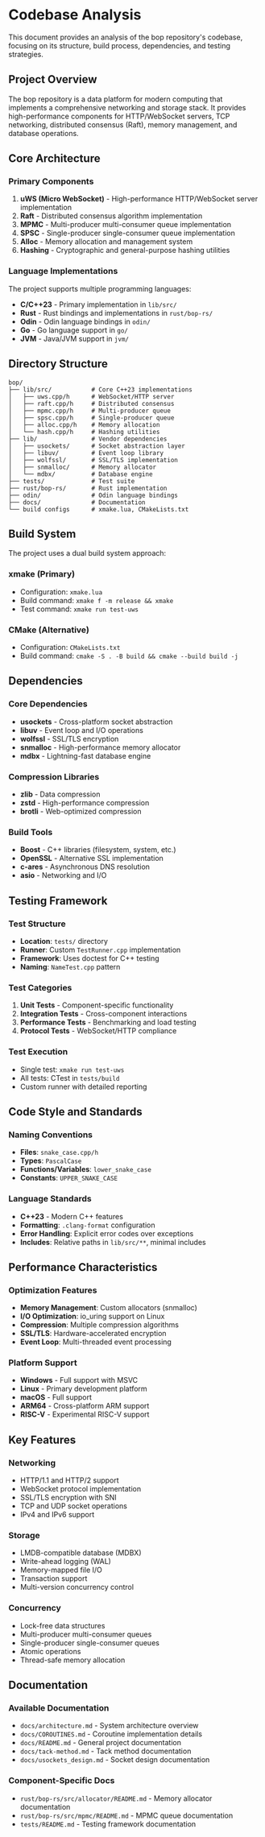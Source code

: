 # Codebase Analysis

This document provides an analysis of the bop repository's codebase, focusing on its structure, build process, dependencies, and testing strategies.

## Project Overview

The bop repository is a data platform for modern computing that implements a comprehensive networking and storage stack. It provides high-performance components for HTTP/WebSocket servers, TCP networking, distributed consensus (Raft), memory management, and database operations.

## Core Architecture

### Primary Components

1. **uWS (Micro WebSocket)** - High-performance HTTP/WebSocket server implementation
2. **Raft** - Distributed consensus algorithm implementation
3. **MPMC** - Multi-producer multi-consumer queue implementation
4. **SPSC** - Single-producer single-consumer queue implementation
5. **Alloc** - Memory allocation and management system
6. **Hashing** - Cryptographic and general-purpose hashing utilities

### Language Implementations

The project supports multiple programming languages:
- **C/C++23** - Primary implementation in `lib/src/`
- **Rust** - Rust bindings and implementations in `rust/bop-rs/`
- **Odin** - Odin language bindings in `odin/`
- **Go** - Go language support in `go/`
- **JVM** - Java/JVM support in `jvm/`

## Directory Structure

```
bop/
├── lib/src/           # Core C++23 implementations
│   ├── uws.cpp/h      # WebSocket/HTTP server
│   ├── raft.cpp/h     # Distributed consensus
│   ├── mpmc.cpp/h     # Multi-producer queue
│   ├── spsc.cpp/h     # Single-producer queue
│   ├── alloc.cpp/h    # Memory allocation
│   └── hash.cpp/h     # Hashing utilities
├── lib/               # Vendor dependencies
│   ├── usockets/      # Socket abstraction layer
│   ├── libuv/         # Event loop library
│   ├── wolfssl/       # SSL/TLS implementation
│   ├── snmalloc/      # Memory allocator
│   └── mdbx/          # Database engine
├── tests/             # Test suite
├── rust/bop-rs/       # Rust implementation
├── odin/              # Odin language bindings
├── docs/              # Documentation
└── build configs      # xmake.lua, CMakeLists.txt
```

## Build System

The project uses a dual build system approach:

### xmake (Primary)
- Configuration: `xmake.lua`
- Build command: `xmake f -m release && xmake`
- Test command: `xmake run test-uws`

### CMake (Alternative)
- Configuration: `CMakeLists.txt`
- Build command: `cmake -S . -B build && cmake --build build -j`

## Dependencies

### Core Dependencies
- **usockets** - Cross-platform socket abstraction
- **libuv** - Event loop and I/O operations
- **wolfssl** - SSL/TLS encryption
- **snmalloc** - High-performance memory allocator
- **mdbx** - Lightning-fast database engine

### Compression Libraries
- **zlib** - Data compression
- **zstd** - High-performance compression
- **brotli** - Web-optimized compression

### Build Tools
- **Boost** - C++ libraries (filesystem, system, etc.)
- **OpenSSL** - Alternative SSL implementation
- **c-ares** - Asynchronous DNS resolution
- **asio** - Networking and I/O

## Testing Framework

### Test Structure
- **Location**: `tests/` directory
- **Runner**: Custom `TestRunner.cpp` implementation
- **Framework**: Uses doctest for C++ testing
- **Naming**: `NameTest.cpp` pattern

### Test Categories
1. **Unit Tests** - Component-specific functionality
2. **Integration Tests** - Cross-component interactions
3. **Performance Tests** - Benchmarking and load testing
4. **Protocol Tests** - WebSocket/HTTP compliance

### Test Execution
- Single test: `xmake run test-uws`
- All tests: CTest in `tests/build`
- Custom runner with detailed reporting

## Code Style and Standards

### Naming Conventions
- **Files**: `snake_case.cpp/h`
- **Types**: `PascalCase`
- **Functions/Variables**: `lower_snake_case`
- **Constants**: `UPPER_SNAKE_CASE`

### Language Standards
- **C++23** - Modern C++ features
- **Formatting**: `.clang-format` configuration
- **Error Handling**: Explicit error codes over exceptions
- **Includes**: Relative paths in `lib/src/**`, minimal includes

## Performance Characteristics

### Optimization Features
- **Memory Management**: Custom allocators (snmalloc)
- **I/O Optimization**: io_uring support on Linux
- **Compression**: Multiple compression algorithms
- **SSL/TLS**: Hardware-accelerated encryption
- **Event Loop**: Multi-threaded event processing

### Platform Support
- **Windows** - Full support with MSVC
- **Linux** - Primary development platform
- **macOS** - Full support
- **ARM64** - Cross-platform ARM support
- **RISC-V** - Experimental RISC-V support

## Key Features

### Networking
- HTTP/1.1 and HTTP/2 support
- WebSocket protocol implementation
- SSL/TLS encryption with SNI
- TCP and UDP socket operations
- IPv4 and IPv6 support

### Storage
- LMDB-compatible database (MDBX)
- Write-ahead logging (WAL)
- Memory-mapped file I/O
- Transaction support
- Multi-version concurrency control

### Concurrency
- Lock-free data structures
- Multi-producer multi-consumer queues
- Single-producer single-consumer queues
- Atomic operations
- Thread-safe memory allocation

## Documentation

### Available Documentation
- `docs/architecture.md` - System architecture overview
- `docs/COROUTINES.md` - Coroutine implementation details
- `docs/README.md` - General project documentation
- `docs/tack-method.md` - Tack method documentation
- `docs/usockets_design.md` - Socket design documentation

### Component-Specific Docs
- `rust/bop-rs/src/allocator/README.md` - Memory allocator documentation
- `rust/bop-rs/src/mpmc/README.md` - MPMC queue documentation
- `tests/README.md` - Testing framework documentation
